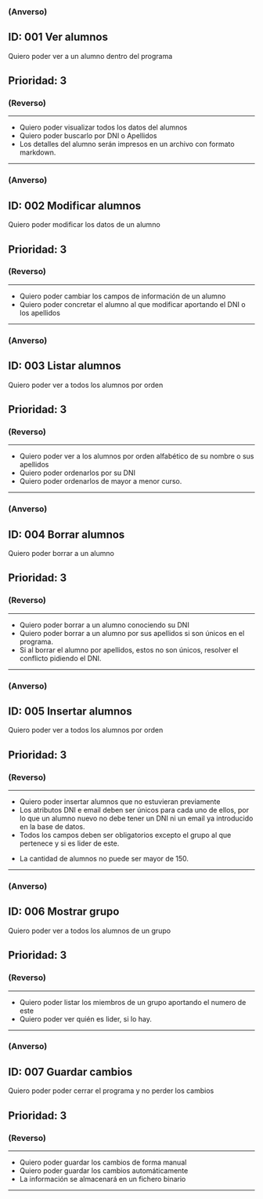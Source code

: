 ### **(Anverso)**
**ID:** 001 **Ver alumnos**
---
Quiero poder ver a un alumno dentro del programa

**Prioridad:** 3
---
### **(Reverso)**
---

+ Quiero poder visualizar todos los datos del alumnos
+ Quiero poder buscarlo por DNI o Apellidos
+ Los detalles del alumno serán impresos en un archivo con formato markdown.

---

### **(Anverso)**
**ID:** 002 **Modificar alumnos**
---
Quiero poder modificar los datos de un alumno

**Prioridad:** 3
---
### **(Reverso)**
---

+ Quiero poder cambiar los campos de información de un alumno
+ Quiero poder concretar el alumno al que modificar aportando el DNI o los apellidos

---

### **(Anverso)**
**ID:** 003 **Listar alumnos**
---
Quiero poder ver a todos los alumnos por orden

**Prioridad:** 3
---
### **(Reverso)**
---

+ Quiero poder ver a los alumnos por orden alfabético de su nombre o sus apellidos
+ Quiero poder ordenarlos por su DNI
+ Quiero poder ordenarlos de mayor a menor curso.
---

### **(Anverso)**
**ID:** 004 **Borrar alumnos**
---
Quiero poder borrar a un alumno

**Prioridad:** 3
---
### **(Reverso)**
---

+ Quiero poder borrar a un alumno conociendo su DNI
+ Quiero poder borrar a un alumno por sus apellidos si son únicos en el programa.
+ Si al borrar el alumno por apellidos, estos no son únicos, resolver el conflicto pidiendo el DNI.
---

### **(Anverso)**
**ID:** 005 **Insertar alumnos**
---
Quiero poder ver a todos los alumnos por orden

**Prioridad:** 3
---
### **(Reverso)**
---

+ Quiero poder insertar alumnos que no estuvieran previamente
+ Los atributos DNI e email deben ser únicos para cada uno de ellos, por lo que un alumno nuevo no debe tener un DNI ni un email ya introducido en la base de datos.
+ Todos los campos deben ser obligatorios excepto el grupo al que pertenece y si es lider de este.
* La cantidad de alumnos no puede ser mayor de 150.
---


### **(Anverso)**
**ID:** 006 **Mostrar grupo**
---
Quiero poder ver a todos los alumnos de un grupo

**Prioridad:** 3
---
### **(Reverso)**
---

+ Quiero poder listar los miembros de un grupo aportando el numero de este
+ Quiero poder ver quién es lider, si lo hay.
---


### **(Anverso)**
**ID:** 007 **Guardar cambios**
---
Quiero poder poder cerrar el programa y no perder los cambios

**Prioridad:** 3
---
### **(Reverso)**
---

+ Quiero poder guardar los cambios de forma manual
+ Quiero poder guardar los cambios automáticamente
+ La información se almacenará en un fichero binario
---
